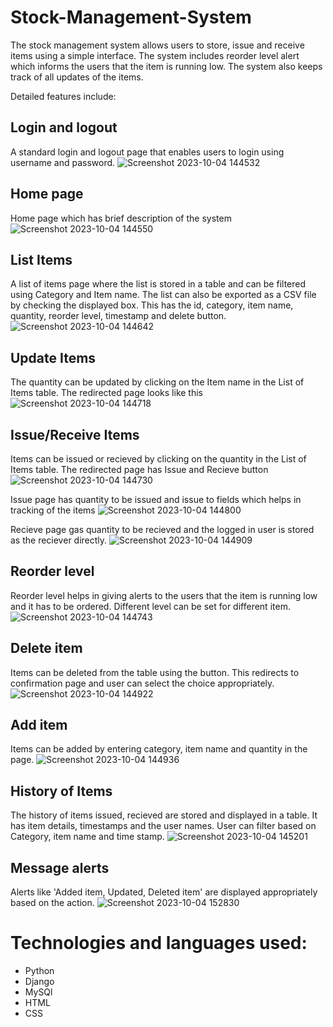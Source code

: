 # Stock-Management-System

The stock management system allows users to store, issue and receive items using a simple interface. The system includes reorder level alert which informs the users that the item is running low. The system also keeps track of all updates of the items.

Detailed features include:
## Login and logout 
A standard login and logout page that enables users to login using username and password.
![Screenshot 2023-10-04 144532](https://github.com/bhavanap12/stock-management-system/assets/23119773/a87b66a6-44be-4515-b08f-f5c4c0def31d)

## Home page 
Home page which has brief description of the system
![Screenshot 2023-10-04 144550](https://github.com/bhavanap12/stock-management-system/assets/23119773/9f2bcfe3-32f6-4c65-a87d-9d81e036f5da)

## List Items
A list of items page where the list is stored in a table and can be filtered using Category and Item name. The list can also be exported as a CSV file by checking the displayed box. This has the id, category, item name, quantity, reorder level, timestamp and delete button.
![Screenshot 2023-10-04 144642](https://github.com/bhavanap12/stock-management-system/assets/23119773/dd3acbcc-5334-499e-ac0c-45f5b8a285fd)

## Update Items
The quantity can be updated by clicking on the Item name in the List of Items table. The redirected page looks like this
![Screenshot 2023-10-04 144718](https://github.com/bhavanap12/stock-management-system/assets/23119773/38489ea0-9f78-41f4-8fbd-78a0543ac1d3)

## Issue/Receive Items
Items can be issued or recieved by clicking on the quantity in the List of Items table. The redirected page has Issue and Recieve button
![Screenshot 2023-10-04 144730](https://github.com/bhavanap12/stock-management-system/assets/23119773/bdb6772a-5369-4a76-b876-84c3c9c5525c)

Issue page has quantity to be issued and issue to fields which helps in tracking of the items
![Screenshot 2023-10-04 144800](https://github.com/bhavanap12/stock-management-system/assets/23119773/a7d210c4-5fb3-4ee7-86a5-1ef8c959ce78)

Recieve page gas quantity to be recieved and the logged in user is stored as the reciever directly.
![Screenshot 2023-10-04 144909](https://github.com/bhavanap12/stock-management-system/assets/23119773/99ad4f3f-ba9b-4f64-b4f3-cc2e288e6cea)

## Reorder level
Reorder level helps in giving alerts to the users that the item is running low and it has to be ordered. Different level can be set for different item.
![Screenshot 2023-10-04 144743](https://github.com/bhavanap12/stock-management-system/assets/23119773/af9f686b-c466-495d-b613-8bc07b13291c)

## Delete item
Items can be deleted from the table using the button. This redirects to confirmation page and user can select the choice appropriately.
![Screenshot 2023-10-04 144922](https://github.com/bhavanap12/stock-management-system/assets/23119773/5f82b168-435b-4649-8952-38cbab6a82e0)

## Add item
Items can be added by entering category, item name and quantity in the page.
![Screenshot 2023-10-04 144936](https://github.com/bhavanap12/stock-management-system/assets/23119773/e89ae918-2665-488b-992c-6a7c04b33e14)

## History of Items
The history of items issued, recieved are stored and displayed in a table. It has item details, timestamps and the user names. User can filter based on Category, item name and time stamp.
![Screenshot 2023-10-04 145201](https://github.com/bhavanap12/stock-management-system/assets/23119773/f0ddf040-a184-4655-9488-67c4cb07b49d)

## Message alerts
Alerts like 'Added item, Updated, Deleted item' are displayed appropriately based on the action.
![Screenshot 2023-10-04 152830](https://github.com/bhavanap12/stock-management-system/assets/23119773/7eef119d-e85c-44ec-901a-57a3dc3e8d23)


# Technologies and languages used:
  * Python
  * Django
  * MySQl
  * HTML
  * CSS
